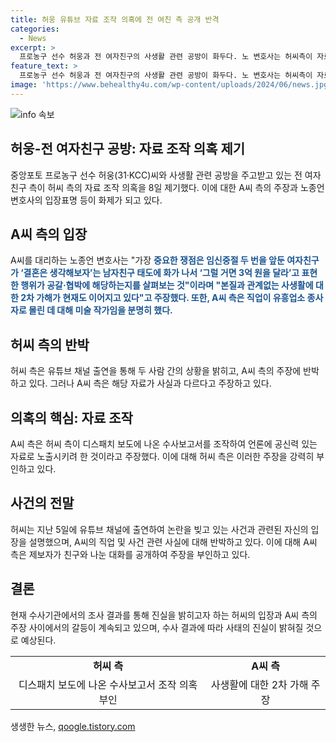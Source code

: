 ```yaml
---
title: 허웅 유튜브 자료 조작 의혹에 전 여친 측 공개 반격
categories:
  - News
excerpt: >
  프로농구 선수 허웅과 전 여자친구의 사생활 관련 공방이 화두다. 노 변호사는 허씨측이 자료를 조작했다고 주장하며, A씨의 직업을 미술가로 주장했다. 허웅은 유튜브에 출연해 반박성 자료로 보이는 대화를 공개했지만, A씨 측은 해당 대화를 제보자가 조작한 것이라고 맞받아쳤다. A씨 측은 제보자를 고소할 예정이며, 허씨는 수사 결과를 기다리겠다는 입장이다. 해당 사건은 협박, 스토킹 등 다양한 혐의가 교차하는 상황이어서 관심을 끌고 있다.
feature_text: >
  프로농구 선수 허웅과 전 여자친구의 사생활 관련 공방이 화두다. 노 변호사는 허씨측이 자료를 조작했다고 주장하며, A씨의 직업을 미술가로 주장했다. 허웅은 유튜브에 출연해 반박성 자료로 보이는 대화를 공개했지만, A씨 측은 해당 대화를 제보자가 조작한 것이라고 맞받아쳤다. A씨 측은 제보자를 고소할 예정이며, 허씨는 수사 결과를 기다리겠다는 입장이다. 해당 사건은 협박, 스토킹 등 다양한 혐의가 교차하는 상황이어서 관심을 끌고 있다.
image: 'https://www.behealthy4u.com/wp-content/uploads/2024/06/news.jpg'
---
```


<p><img src="https://www.behealthy4u.com/wp-content/uploads/2024/06/news.jpg" alt="info 속보" /></p>

<h2 data-ke-size="size26">허웅-전 여자친구 공방: 자료 조작 의혹 제기</h2>

<p data-ke-size="size16">중앙포토 프로농구 선수 허웅(31·KCC)씨와 사생활 관련 공방을 주고받고 있는 전 여자친구 측이 허씨 측의 자료 조작 의혹을 8일 제기했다. 이에 대한 A씨 측의 주장과 노종언 변호사의 입장표명 등이 화제가 되고 있다.</p>

<h2 data-ke-size="size24">A씨 측의 입장</h2>

<p data-ke-size="size16">A씨를 대리하는 노종언 변호사는 "가장 <b><span style="color: #1a5490;">중요한 쟁점은 임신중절 두 번을 앞둔 여자친구가 ‘결혼은 생각해보자’는 남자친구 태도에 화가 나서 ‘그럴 거면 3억 원을 달라’고 표현한 행위가 공갈·협박에 해당하는지를 살펴보는 것"이라며 "본질과 관계없는 사생활에 대한 2차 가해가 현재도 이어지고 있다"고 주장했다. 또한, A씨 측은 직업이 유흥업소 종사자로 몰린 데 대해 미술 작가임을 분명히 했다.</b></p>

<h2 data-ke-size="size24">허씨 측의 반박</h2>

<p data-ke-size="size16">허씨 측은 유튜브 채널 출연을 통해 두 사람 간의 상황을 밝히고, A씨 측의 주장에 반박하고 있다. 그러나 A씨 측은 해당 자료가 사실과 다르다고 주장하고 있다.</p>

<h2 data-ke-size="size24">의혹의 핵심: 자료 조작</h2>

<p data-ke-size="size16">A씨 측은 허씨 측이 디스패치 보도에 나온 수사보고서를 조작하여 언론에 공신력 있는 자료로 노출시키려 한 것이라고 주장했다. 이에 대해 허씨 측은 이러한 주장을 강력히 부인하고 있다.</p>

<h2 data-ke-size="size24">사건의 전말</h2>

<p data-ke-size="size16">허씨는 지난 5일에 유튜브 채널에 출연하여 논란을 빚고 있는 사건과 관련된 자신의 입장을 설명했으며, A씨의 직업 및 사건 관련 사실에 대해 반박하고 있다. 이에 대해 A씨 측은 제보자가 친구와 나눈 대화를 공개하여 주장을 부인하고 있다.</p>

<h2 data-ke-size="size24">결론</h2>

<p data-ke-size="size16">현재 수사기관에서의 조사 결과를 통해 진실을 밝히고자 하는 허씨의 입장과 A씨 측의 주장 사이에서의 갈등이 계속되고 있으며, 수사 결과에 따라 사태의 진실이 밝혀질 것으로 예상된다.</p>

<table>
  <tr>
    <td style="text-align: center; height: 17px;"><b>허씨 측</b></td>
    <td style="text-align: center; height: 17px;"><b>A씨 측</b></td>
  </tr>
  <tr>
    <td style="text-align: center; height: 17px;">디스패치 보도에 나온 수사보고서 조작 의혹 부인</td>
    <td style="text-align: center; height: 17px;">사생활에 대한 2차 가해 주장</td>
  </tr>
</table>

생생한 뉴스, <a href="https://qoogle.tistory.com" rel="dofollow">qoogle.tistory.com</a>


